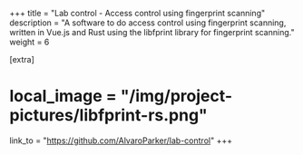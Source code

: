 +++
title = "Lab control - Access control using fingerprint scanning"
description = "A software to do access control using fingerprint scanning, written in Vue.js and Rust using the libfprint library for fingerprint scanning."
weight = 6

[extra]
# local_image = "/img/project-pictures/libfprint-rs.png"
link_to = "https://github.com/AlvaroParker/lab-control"
+++
